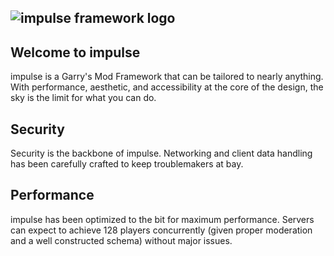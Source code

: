 ![impulse framework logo](https://raw.githubusercontent.com/LandisGames/impulse/main/logo.png)
----
## Welcome to impulse
impulse is a Garry's Mod Framework that can be tailored to nearly anything. With performance, aesthetic, and accessibility at the core of the design,
the sky is the limit for what you can do.

## Security
Security is the backbone of impulse. Networking and client data handling has been carefully crafted to keep troublemakers at bay.

## Performance
impulse has been optimized to the bit for maximum performance. Servers can expect to achieve 128 players concurrently (given proper moderation and
a well constructed schema) without major issues.
